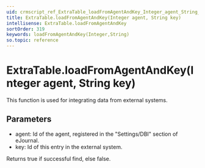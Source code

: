 ```yaml
---
uid: crmscript_ref_ExtraTable_loadFromAgentAndKey_Integer_agent_String_key
title: ExtraTable.loadFromAgentAndKey(Integer agent, String key)
intellisense: ExtraTable.loadFromAgentAndKey
sortOrder: 319
keywords: loadFromAgentAndKey(Integer,String)
so.topic: reference
---
```


# ExtraTable.loadFromAgentAndKey(Integer agent, String key)

This function is used for integrating data from external systems.

## Parameters

* agent: Id of the agent, registered in the "Settings/DBI" section of eJournal.
* key: Id of this entry in the external system.

Returns true if successful find, else false.

